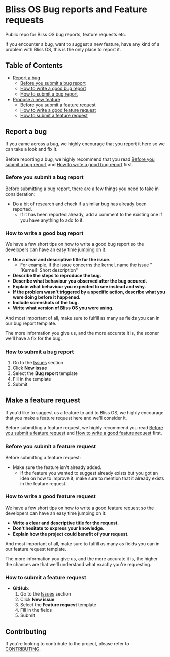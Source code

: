 # Bliss OS Bug reports and Feature requests

Public repo for Bliss OS bug reports, feature requests etc.

If you encounter a bug, want to suggest a new feature, have any kind of a problem with Bliss OS, this is the only place to report it.

## Table of Contents

  - [Report a bug](#report-a-bug)
    - [Before you submit a bug report](#before-you-submit-a-bug-report)
    - [How to write a good bug report](#how-to-write-a-good-bug-report)
    - [How to submit a bug report](#how-to-submit-a-bug-report)
  - [Propose a new feature](#make-a-feature-request)
    - [Before you submit a feature request](#before-you-submit-a-feature-request)
    - [How to write a good feature request](#how-to-write-a-good-feature-request)
    - [How to submit a feature request](#how-to-submit-a-feature-request)

## Report a bug

If you came across a bug, we highly encourage that you report it here so we can take a look and fix it.

Before reporting a bug, we highly recommend that you read [Before you submit a bug report](#before-you-submit-a-bug-report) and [How to write a good bug report](#how-to-write-a-good-bug-report) first.

### Before you submit a bug report

Before submitting a bug report, there are a few things you need to take in consideration:

* Do a bit of research and check if a similar bug has already been reported.
  * If it has been reported already, add a comment to the existing one if you have anything to add to it.

### How to write a good bug report

We have a few short tips on how to write a good bug report so the developers can have an easy time jumping on it:

* **Use a clear and descriptive title for the issue.**
  * For example, if the issue concerns the kernel, name the issue "[Kernel]: Short description"
* **Describe the steps to reproduce the bug.**
* **Describe what behaviour you observed after the bug occured.**
* **Explain what behaviour you expected to see instead and why.**
* **If the problem wasn't triggered by a specific action, describe what you were doing before it happened.**
* **Include screnshots of the bug.**
* **Write what version of Bliss OS you were using.**

And most important of all, make sure to fulfill as many as fields you can in our bug report template.

The more information you give us, and the more accurate it is, the sooner we'll have a fix for the bug.

### How to submit a bug report

  1. Go to the [Issues](https://github.com/BlissRoms-x86/support/issues) section
  2. Click **New issue**
  3. Select the **Bug report** template
  4. Fill in the template
  5. Submit

## Make a feature request

If you'd like to suggest us a feature to add to Bliss OS, we highly encourage that you make a feature request here and we'll consider it.

Before submitting a feature request, we highly recommend you read [Before you submit a feature request](#before-you-submit-a-feature-request) and [How to write a good feature request](#how-to-write-a-good-feature-request) first.

### Before you submit a feature request

Before submitting a feature request:

* Make sure the feature isn't already added.
  * If the feature you wanted to suggest already exists but you got an idea on how to improve it, make sure to mention that it already exists in the feature request.

### How to write a good feature request

We have a few short tips on how to write a good feature request so the developers can have an easy time jumping on it:

* **Write a clear and descriptive title for the request.**
* **Don't hesitate to express your knowledge.**
* **Explain how the project could benefit of your request.**

And most important of all, make sure to fulfill as many as fields you can in our feature request template.

The more information you give us, and the more accurate it is, the higher the chances are that we'll understand what exactly you're requesting.

### How to submit a feature request

* **GitHub**:
  1. Go to the [Issues](https://github.com/BlissRoms-x86/support/issues) section
  2. Click **New issue**
  3. Select the **Feature request** template
  4. Fill in the fields
  5. Submit

## Contributing

If you're looking to contribute to the project, please refer to [CONTRIBUTING](CONTRIBUTING.md).
